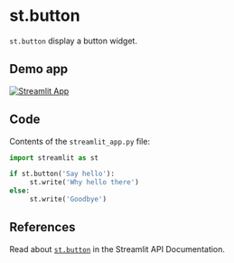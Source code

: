 # st.button
`st.button` display a button widget. 

## Demo app
[![Streamlit App](https://static.streamlit.io/badges/streamlit_badge_black_white.svg)](https://share.streamlit.io/dataprofessor/st.button/)

## Code
Contents of the `streamlit_app.py` file:
```python
import streamlit as st

if st.button('Say hello'):
     st.write('Why hello there')
else:
     st.write('Goodbye')
```

## References
Read about [`st.button`](https://docs.streamlit.io/library/api-reference/widgets/st.button) in the Streamlit API Documentation.
